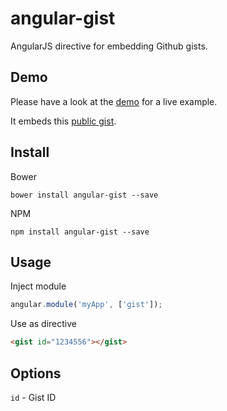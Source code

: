 angular-gist
============

AngularJS directive for embedding Github gists.

## Demo
Please have a look at the [demo](http://htmlpreview.github.io/?https://github.com/scottcorgan/angular-gist/blob/master/examples/simple-demo/index.html) for a live example.

It embeds this [public gist](https://gist.github.com/AWolf81/e65d546c16acb1a10c3f5e1f673c5223). 

## Install

Bower

```
bower install angular-gist --save
```

NPM

```
npm install angular-gist --save
```

## Usage

Inject module

```js
angular.module('myApp', ['gist']);
```

Use as directive

```html
<gist id="1234556"></gist>
```

## Options

` id ` - Gist ID
